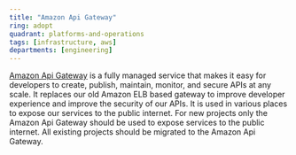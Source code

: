 ```yaml
---
title: "Amazon Api Gateway"
ring: adopt
quadrant: platforms-and-operations
tags: [infrastructure, aws]
departments: [engineering]
---
```

[Amazon Api Gateway](https://aws.amazon.com/api-gateway/) is a fully managed service that makes it easy for developers 
to create, publish, maintain, monitor, and secure APIs at any scale. It replaces our old Amazon ELB based gateway to improve
developer experience and improve the security of our APIs. It is used in various places to expose our services to the public internet.
For new projects only the Amazon Api Gateway should be used to expose services to the public internet. All existing projects should be migrated to the Amazon Api Gateway.


